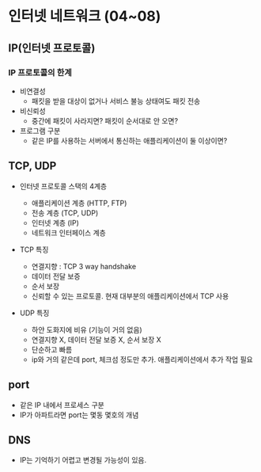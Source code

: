 # 인터넷 네트워크 (04~08)

## IP(인터넷 프로토콜)
### IP 프로토콜의 한계
- 비연결성
    - 패킷을 받을 대상이 없거나 서비스 불능 상태여도 패킷 전송
- 비신뢰성
    - 중간에 패킷이 사라지면? 패킷이 순서대로 안 오면?
- 프로그램 구분
    - 같은 IP를 사용하는 서버에서 통신하는 애플리케이션이 둘 이상이면?
    
## TCP, UDP
- 인터넷 프로토콜 스택의 4계층
    - 애플리케이션 계층 (HTTP, FTP)
    - 전송 계층 (TCP, UDP)
    - 인터넷 계층 (IP)
    - 네트워크 인터페이스 계층
    
- TCP 특징
    - 연결지향 : TCP 3 way handshake
    - 데이터 전달 보증
    - 순서 보장
    - 신뢰할 수 있는 프로토콜. 현재 대부분의 애플리케이션에서 TCP 사용

- UDP 특징
    - 하얀 도화지에 비유 (기능이 거의 없음)
    - 연결지향 X, 데이터 전달 보증 X, 순서 보장 X
    - 단순하고 빠름
    - ip와 거의 같은데 port, 체크섬 정도만 추가. 애플리케이션에서 추가 작업 필요

## port
- 같은 IP 내에서 프로세스 구분
- IP가 아파트라면 port는 몇동 몇호의 개념

## DNS
- IP는 기억하기 어렵고 변경될 가능성이 있음.